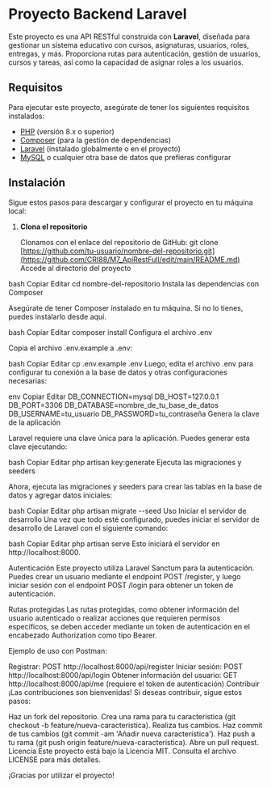 # Proyecto Backend Laravel

Este proyecto es una API RESTful construida con **Laravel**, diseñada para gestionar un sistema educativo con cursos, asignaturas, usuarios, roles, entregas, y más. Proporciona rutas para autenticación, gestión de usuarios, cursos y tareas, así como la capacidad de asignar roles a los usuarios.

## Requisitos

Para ejecutar este proyecto, asegúrate de tener los siguientes requisitos instalados:

- [PHP](https://www.php.net/downloads.php) (versión 8.x o superior)
- [Composer](https://getcomposer.org/) (para la gestión de dependencias)
- [Laravel](https://laravel.com/docs/8.x) (instalado globalmente o en el proyecto)
- [MySQL](https://www.mysql.com/) o cualquier otra base de datos que prefieras configurar

## Instalación

Sigue estos pasos para descargar y configurar el proyecto en tu máquina local:

1. **Clona el repositorio**

   Clonamos con el enlace del repositorio de GitHub:
   git clone [https://github.com/tu-usuario/nombre-del-repositorio.git](https://github.com/CRI88/M7_ApiRestFull/edit/main/README.md)
Accede al directorio del proyecto

bash
Copiar
Editar
cd nombre-del-repositorio
Instala las dependencias con Composer

Asegúrate de tener Composer instalado en tu máquina. Si no lo tienes, puedes instalarlo desde aquí.

bash
Copiar
Editar
composer install
Configura el archivo .env

Copia el archivo .env.example a .env:

bash
Copiar
Editar
cp .env.example .env
Luego, edita el archivo .env para configurar tu conexión a la base de datos y otras configuraciones necesarias:

env
Copiar
Editar
DB_CONNECTION=mysql
DB_HOST=127.0.0.1
DB_PORT=3306
DB_DATABASE=nombre_de_tu_base_de_datos
DB_USERNAME=tu_usuario
DB_PASSWORD=tu_contraseña
Genera la clave de la aplicación

Laravel requiere una clave única para la aplicación. Puedes generar esta clave ejecutando:

bash
Copiar
Editar
php artisan key:generate
Ejecuta las migraciones y seeders

Ahora, ejecuta las migraciones y seeders para crear las tablas en la base de datos y agregar datos iniciales:

bash
Copiar
Editar
php artisan migrate --seed
Uso
Iniciar el servidor de desarrollo
Una vez que todo esté configurado, puedes iniciar el servidor de desarrollo de Laravel con el siguiente comando:

bash
Copiar
Editar
php artisan serve
Esto iniciará el servidor en http://localhost:8000.

Autenticación
Este proyecto utiliza Laravel Sanctum para la autenticación. Puedes crear un usuario mediante el endpoint POST /register, y luego iniciar sesión con el endpoint POST /login para obtener un token de autenticación.

Rutas protegidas
Las rutas protegidas, como obtener información del usuario autenticado o realizar acciones que requieren permisos específicos, se deben acceder mediante un token de autenticación en el encabezado Authorization como tipo Bearer.

Ejemplo de uso con Postman:

Registrar: POST http://localhost:8000/api/register
Iniciar sesión: POST http://localhost:8000/api/login
Obtener información del usuario: GET http://localhost:8000/api/me (requiere el token de autenticación)
Contribuir
¡Las contribuciones son bienvenidas! Si deseas contribuir, sigue estos pasos:

Haz un fork del repositorio.
Crea una rama para tu característica (git checkout -b feature/nueva-caracteristica).
Realiza tus cambios.
Haz commit de tus cambios (git commit -am 'Añadir nueva característica').
Haz push a tu rama (git push origin feature/nueva-caracteristica).
Abre un pull request.
Licencia
Este proyecto está bajo la Licencia MIT. Consulta el archivo LICENSE para más detalles.

¡Gracias por utilizar el proyecto!
